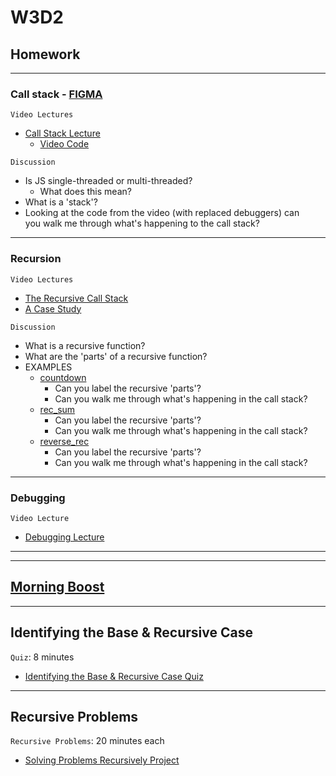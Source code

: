 # W3D2

## Homework 

---

### Call stack - [FIGMA]

`Video Lectures`

- [Call Stack Lecture]
  - [Video Code](./code-it-out/call_stack.js)

`Discussion`

- Is JS single-threaded or multi-threaded?
  - What does this mean?
- What is a 'stack'?
- Looking at the code from the video (with replaced debuggers) can\
you walk me through what's happening to the call stack?

---

### Recursion

`Video Lectures`

- [The Recursive Call Stack]
- [A Case Study]

`Discussion`

- What is a recursive function?
- What are the 'parts' of a recursive function?
- EXAMPLES
  - [countdown](./code-it-out/countdown.js)
    - Can you label the recursive 'parts'?
    - Can you walk me through what's happening in the call stack?
  - [rec_sum](./code-it-out/rec_sum.js)
    - Can you label the recursive 'parts'?
    - Can you walk me through what's happening in the call stack?
  - [reverse_rec](./code-it-out/reverse_rec.js)
    - Can you label the recursive 'parts'?
    - Can you walk me through what's happening in the call stack?

---

### Debugging

`Video Lecture`

- [Debugging Lecture]

---
---


## [Morning Boost]

---

## Identifying the Base & Recursive Case

`Quiz`: 8 minutes

- [Identifying the Base & Recursive Case Quiz]

---

## Recursive Problems

`Recursive Problems`: 20 minutes each

- [Solving Problems Recursively Project]

<!-- constant links -->
[FIGMA]: https://www.figma.com/file/UMWdZXSOPlm3rRSXSNzEAf/Callstack?node-id=0%3A1
<!-- per cohort -->
[Morning Boost]: https://open.appacademy.io/learn/js-py---feb-2022-cohort-1-online/week-3-feb-2022-cohort-1-online/tuesday-morning-boost
[Call Stack Lecture]: https://open.appacademy.io/learn/js-py---feb-2022-cohort-1-online/week-3-feb-2022-cohort-1-online/call-stack-lecture
[The Recursive Call Stack]: https://open.appacademy.io/learn/js-py---feb-2022-cohort-1-online/week-3-feb-2022-cohort-1-online/the-recursive-call-stack
[A Case Study]: https://open.appacademy.io/learn/js-py---feb-2022-cohort-1-online/week-3-feb-2022-cohort-1-online/a-case-study
[Debugging Lecture]: https://open.appacademy.io/learn/js-py---feb-2022-cohort-1-online/week-3-feb-2022-cohort-1-online/debugging-walkthrough
[Identifying the Base & Recursive Case Quiz]: https://open.appacademy.io/learn/js-py---feb-2022-cohort-1-online/week-3---recursion--iifes--and-asynchronous-js/identifying-the-base---recursive-case-quiz
[Solving Problems Recursively Project]: https://open.appacademy.io/learn/js-py---feb-2022-cohort-1-online/week-3---recursion--iifes--and-asynchronous-js/solving-problems-recursively-project
